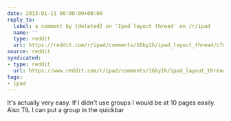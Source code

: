 ```yaml
---
date: 2013-01-11 00:00:00+00:00
reply_to:
  label: a comment by [deleted] on 'Ipad layout thread' on /r/ipad
  name: ''
  type: reddit
  url: https://reddit.com/r/ipad/comments/16by1h/ipad_layout_thread/c7upemt/
source: reddit
syndicated:
- type: reddit
  url: https://www.reddit.com/r/ipad/comments/16by1h/ipad_layout_thread/c7uxvf7/
tags:
- ipad
---
```


It's actually very easy. If I didn't use groups I would be at 10 pages easily. Also TIL I can put a group in the quickbar